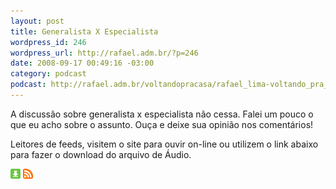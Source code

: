 ```yaml
--- 
layout: post
title: Generalista X Especialista
wordpress_id: 246
wordpress_url: http://rafael.adm.br/?p=246
date: 2008-09-17 00:49:16 -03:00
category: podcast
podcast: http://rafael.adm.br/voltandopracasa/rafael_lima-voltando_pra_casa-0018.mp3
---
```

A discussão sobre generalista x especialista não cessa. Falei um pouco o que eu acho sobre o assunto. Ouça e deixe sua opinião nos comentários!

Leitores de feeds, visitem o site para ouvir on-line ou utilizem o link abaixo para fazer o download do arquivo de Áudio.

<a class="noborder" href="http://rafael.adm.br/voltandopracasa/rafael_lima-voltando_pra_casa-0018.mp3" title="Download"><img src="/images/download_green.gif" border="0" alt="Download" /></a> <a class="noborder" href="http://feeds.feedburner.com/rafael_lima_podcast" title="RSS"><img src="/images/icn-feed-16x16.png" border="0" alt="RSS" /></a>

